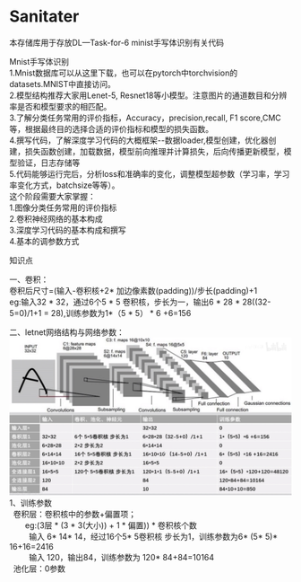 # Sanitater
本存储库用于存放DL—Task-for-6 minist手写体识别有关代码

Mnist手写体识别  
  1.Mnist数据库可以从这里下载，也可以在pytorch中torchvision的datasets.MNIST中直接访问。  
  2.模型结构推荐大家用Lenet-5, Resnet18等小模型。注意图片的通道数目和分辨率是否和模型要求的相匹配。   
  3.了解分类任务常用的评价指标，Accuracy，precision,recall, F1 score,CMC等，根据最终目的选择合适的评价指标和模型的损失函数。  
  4.撰写代码，了解深度学习代码的大概框架--数据loader,模型创建，优化器创建，损失函数创建，加载数据，模型前向推理并计算损失，后向传播更新模型，模型验证，日志存储等  
  5.代码能够运行完后，分析loss和准确率的变化，调整模型超参数（学习率，学习率变化方式，batchsize等等）。  
  这个阶段需要大家掌握：  
  1.图像分类任务常用的评价指标  
  2.卷积神经网络的基本构成  
  3.深度学习代码的基本构成和撰写  
  4.基本的调参数方式  

知识点  

一、卷积：  
  卷积后尺寸=(输入-卷积核+2* 加边像素数(padding))/步长(padding)+1  
  eg:输入32 * 32，通过6个5 * 5 卷积核，步长为一，输出6 * 28 * 28((32-5=0)/1+1 = 28),训练参数为1*（5 * 5） * 6 +6=156  
  
二、letnet网络结构与网络参数：  
![image](https://github.com/Eason0921/Sanitater/blob/main/img_folder/letnet.jpg)  
1、训练参数  
    &ensp;卷积层：卷积核中的参数+偏置项；    
         &ensp;&ensp;&ensp;&ensp;eg:(3层 * (3 * 3(大小)) + 1 * 偏置)) * 卷积核个数     
         &ensp;&ensp;&ensp;&ensp;&ensp;输入 6* 14* 14，经过16个5* 5卷积核 步长为1，训练参数为6* (5* 5)* 16+16=2416    
         &ensp;&ensp;&ensp;&ensp;&ensp;输入 120，输出84，训练参数为 120* 84+84=10164    
    &ensp;池化层：0参数  

